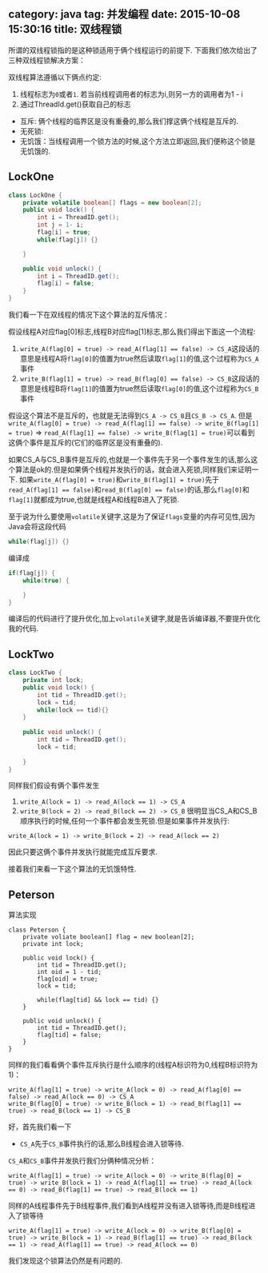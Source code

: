 category: java
tag: 并发编程
date: 2015-10-08 15:30:16
title: 双线程锁
---
所谓的双线程锁指的是这种锁适用于俩个线程运行的前提下. 下面我们依次给出了三种双线程锁解决方案：

双线程算法遵循以下俩点约定:
1. 线程标志为`0`或者`1`. 若当前线程调用者的标志为i,则另一方的调用者为1 - i
2. 通过ThreadId.get()获取自己的标志

* 互斥: 俩个线程的临界区是没有重叠的,那么我们撑这俩个线程是互斥的.
* 无死锁: 
* 无饥饿：当线程调用一个锁方法的时候,这个方法立即返回,我们便称这个锁是无饥饿的.

## LockOne
```java
class LockOne {
	private volatile boolean[] flags = new boolean[2];
	public void lock() {
		int i = ThreadID.get();
		int j = 1- i;
		flag[i] = true;
		while(flag[j]) {}		

	}

	public void unlock() {
		int i = ThreadID.get();
		flag[i] = false;
	}
}
```
我们看一下在双线程的情况下这个算法的互斥情况：

假设线程A对应flag[0]标志,线程B对应flag[1]标志,那么我们得出下面这一个流程:
1. `write_A(flag[0] = true) -> read_A(flag[1] == false) -> CS_A`这段话的意思是线程A将`flag[0]`的值置为true然后读取`flag[1]`的值,这个过程称为`CS_A`事件
2. `write_B(flag[1] = true) -> read_B(flag[0] == false) -> CS_B`这段话的意思是线程B将`flag[1]`的值置为true然后读取`flag[0]`的值,这个过程称为`CS_B`事件

假设这个算法不是互斥的，也就是无法得到`CS_A -> CS_B`且`CS_B -> CS_A`. 但是`write_A(flag[0] = true) -> read_A(flag[1] == false) -> write_B(flag[1] = true)` => `read_A(flag[1] == false) -> write_B(flag[1] = true)`可以看到这俩个事件是互斥的(它们的临界区是没有重叠的).

如果CS_A与CS_B事件是互斥的,也就是一个事件先于另一个事件发生的话,那么这个算法是ok的.但是如果俩个线程并发执行的话，就会进入死锁,同样我们来证明一下. 如果`write_A(flag[0] = true)`和`write_B(flag[1] = true)`先于`read_A(flag[1] == false)`和`read_B(flag[0] == false)`的话,那么`flag[0]`和`flag[1]`就都成为true,也就是线程A和线程B进入了死锁.


至于说为什么要使用`volatile`关键字,这是为了保证`flags`变量的内存可见性,因为Java会将这段代码
```java
while(flag[j]) {}	
```
编译成
```java
if(flag[j]) {
	while(true) {

	}
}
```
编译后的代码进行了提升优化,加上`volatile`关键字,就是告诉编译器,不要提升优化我的代码.

## LockTwo
```java
class LockTwo {
	private int lock;
	public void lock() {
		int tid = ThreadID.get();
		lock = tid;
		while(lock == tid){}
	}
	
	public void unlock() {
		int tid = ThreadID.get();
		lock = tid;
		
	}
}
```

同样我们假设有俩个事件发生
1. `write_A(lock = 1) -> read_A(lock == 1) -> CS_A`
2. `write_B(lock = 2) -> read_B(lock == 2) -> CS_B`
很明显当CS_A和CS_B顺序执行的时候,任何一个事件都会发生死锁.但是如果事件并发执行:
```
write_A(lock = 1) -> write_B(lock = 2) -> read_A(lock == 2)
```
因此只要这俩个事件并发执行就能完成互斥要求.

接着我们来看一下这个算法的无饥饿特性.

## Peterson
算法实现
```
class Peterson {
	private voliate boolean[] flag = new boolean[2];
	private int lock;
	
	public void lock() {
		int tid = ThreadID.get();
		int oid = 1 - tid;
		flag[oid] = true;
		lock = tid;
		
		while(flag[tid] && lock == tid) {}
	}
	
	public void unlock() {
		int tid = ThreadID.get();
		flag[tid] = false;
	}
}
```
同样的我们看看俩个事件互斥执行是什么顺序的(线程A标识符为0,线程B标识符为1)：
```
write_A(flag[1] = true) -> write_A(lock = 0) -> read_A(flag[0] == false) -> read_A(lock == 0) -> CS_A
write_B(flag[0] = true) -> write_B(lock = 1) -> read_B(flag[1] == true) -> read_B(lock == 1) -> CS_B
```
好，首先我们看一下
* `CS_A`先于`CS_B`事件执行的话,那么B线程会进入锁等待. 

`CS_A`和`CS_B`事件并发执行我们分俩种情况分析：
```
write_A(flag[1] = true) -> write_A(lock = 0) -> write_B(flag[0] = true) -> write_B(lock = 1) -> read_A(flag[1] == true) -> read_A(lock == 0) -> read_B(flag[1] == true) -> read_B(lock == 1)
```
同样的A线程事件先于B线程事件,我们看到A线程并没有进入锁等待,而是B线程进入了锁等待
```
write_A(flag[1] = true) -> write_A(lock = 0) -> write_B(flag[0] = true) -> write_B(lock = 1) -> read_B(flag[1] == true) -> read_B(lock == 1) -> read_A(flag[1] == true) -> read_A(lock == 0)
```
我们发现这个锁算法仍然是有问题的.